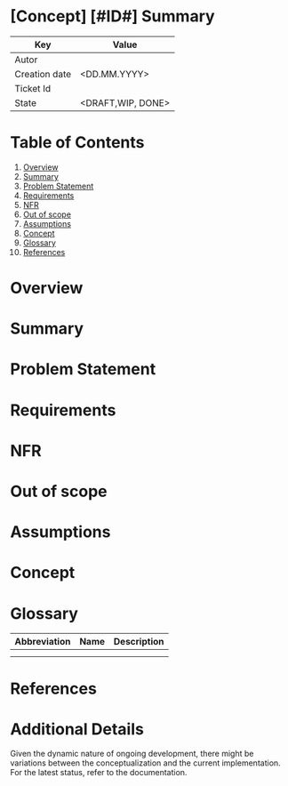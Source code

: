 # \[Concept\] \[#ID#\] Summary

| Key           | Value             |
|---------------|-------------------|
| Autor         | <name>            |
| Creation date | <DD.MM.YYYY>      |
| Ticket Id     | <ID> <url>        |
| State         | <DRAFT,WIP, DONE> |

# Table of Contents
1. [Overview](#overview)
2. [Summary](#summary)
3. [Problem Statement](#problem-statement)
4. [Requirements](#requirements)
5. [NFR](#nfr)
6. [Out of scope](#out-of-scope)
7. [Assumptions](#assumptions)
8. [Concept](#concept)
9. [Glossary](#glossary)
10. [References](#references)


# Overview

# Summary

# Problem Statement

# Requirements

# NFR

# Out of scope

# Assumptions

# Concept

# Glossary

| Abbreviation | Name | Description   |
|--------------|------|---------------|
|              |      |               |
|              |      |               |

# References

# Additional Details
Given the dynamic nature of ongoing development, there might be variations between the conceptualization and the current implementation. For the latest status, refer to the documentation.
